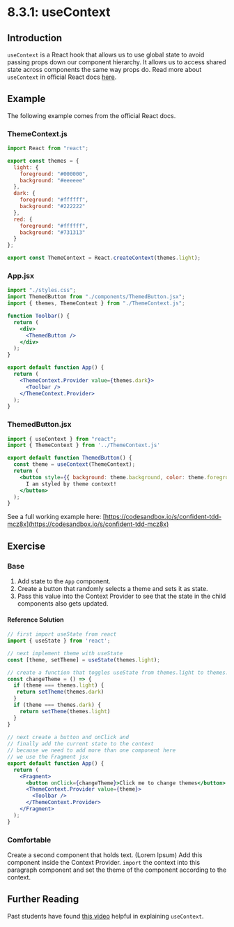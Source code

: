 # 8.3.1: useContext

## Introduction

`useContext` is a React hook that allows us to use global state to avoid passing props down our component hierarchy. It allows us to access shared state across components the same way props do. Read more about `useContext` in official React docs [here](https://reactjs.org/docs/hooks-reference.html#usecontext).

## Example

The following example comes from the official React docs.

### ThemeContext.js

```jsx
import React from "react";

export const themes = {
  light: {
    foreground: "#000000",
    background: "#eeeeee"
  },
  dark: {
    foreground: "#ffffff",
    background: "#222222"
  },
  red: {
    foreground: "#ffffff",
    background: "#731313"
  }
};

export const ThemeContext = React.createContext(themes.light);
```

### App.jsx

```jsx
import "./styles.css";
import ThemedButton from "./components/ThemedButton.jsx";
import { themes, ThemeContext } from "./ThemeContext.js";

function Toolbar() {
  return (
    <div>
      <ThemedButton />
    </div>
  );
}

export default function App() {
  return (
    <ThemeContext.Provider value={themes.dark}>
      <Toolbar />
    </ThemeContext.Provider>
  );
}
```

### ThemedButton.jsx

```jsx
import { useContext } from "react";
import { ThemeContext } from '../ThemeContext.js'

export default function ThemedButton() {
  const theme = useContext(ThemeContext);
  return (
    <button style={{ background: theme.background, color: theme.foreground }}>
      I am styled by theme context!
    </button>
  );
}
```

See a full working example here: [https://codesandbox.io/s/confident-tdd-mcz8x](https://codesandbox.io/s/confident-tdd-mcz8x)

## Exercise

### Base

1. Add state to the `App` component.
2. Create a button that randomly selects a theme and sets it as state.
3. Pass this value into the Context Provider to see that the state in the child components also gets updated.

#### Reference Solution

```jsx
// first import useState from react
import { useState } from 'react';

// next implement theme with useState
const [theme, setTheme] = useState(themes.light);

// create a function that toggles useState from themes.light to themes.dark
const changeTheme = () => {
  if (theme === themes.light) {
   return setTheme(themes.dark)
  }
  if (theme === themes.dark) {
    return setTheme(themes.light)
  }
}
 
// next create a button and onClick and  
// finally add the current state to the context
// because we need to add more than one component here
// we use the Fragment jsx 
export default function App() {
  return (
    <Fragment>
      <button onClick={changeTheme}>Click me to change themes</button> 
      <ThemeContext.Provider value={theme}>
        <Toolbar />
      </ThemeContext.Provider>
    </Fragment>
  );
}
```

### Comfortable

Create a second component that holds text. (Lorem Ipsum) Add this component inside the Context Provider. `import` the context into this paragraph component and set the theme of the component according to the context.

## Further Reading

Past students have found [this video](https://www.youtube.com/watch?v=5LrDIWkK\_Bc\&t=603s) helpful in explaining `useContext`.
